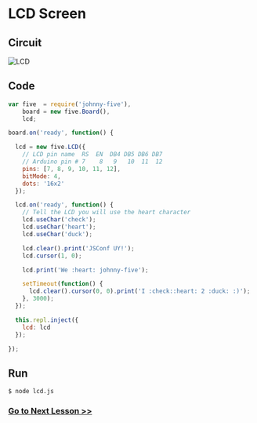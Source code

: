 # LCD Screen

## Circuit

![LCD](http://i.imgur.com/zJOxkWw.png)

## Code

``` js
var five  = require('johnny-five'),
    board = new five.Board(),
    lcd;

board.on('ready', function() {

  lcd = new five.LCD({
    // LCD pin name  RS  EN  DB4 DB5 DB6 DB7
    // Arduino pin # 7    8   9   10  11  12
    pins: [7, 8, 9, 10, 11, 12],
    bitMode: 4,
    dots: '16x2'
  });

  lcd.on('ready', function() {
    // Tell the LCD you will use the heart character
    lcd.useChar('check');
    lcd.useChar('heart');
    lcd.useChar('duck');

    lcd.clear().print('JSConf UY!');
    lcd.cursor(1, 0);

    lcd.print('We :heart: johnny-five');

    setTimeout(function() {
      lcd.clear().cursor(0, 0).print('I :check::heart: 2 :duck: :)');
    }, 3000);
  });

  this.repl.inject({
    lcd: lcd
  });

});
```

## Run

```
$ node lcd.js
```

### [Go to Next Lesson >>](../rgb/)
